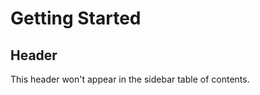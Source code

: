 # Getting Started <!-- {docsify-ignore-all} -->

## Header

This header won't appear in the sidebar table of contents.